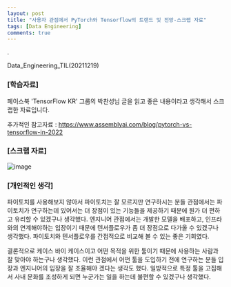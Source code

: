 ```yaml
---
layout: post
title: "사용자 관점에서 PyTorch와 Tensorflow의 트랜드 및 전망-스크랩 자료"
tags: [Data Engineering]
comments: true
---
```


.

Data_Engineering_TIL(20211219)

### [학습자료]

페이스북 'TensorFlow KR' 그룹의 박찬성님 글을 읽고 좋은 내용이라고 생각해서 스크랩한 자료입니다.

추가적인 참고자료 : https://www.assemblyai.com/blog/pytorch-vs-tensorflow-in-2022

### [스크랩 자료]

![image](https://user-images.githubusercontent.com/41605276/146663206-ed658136-da22-486b-91e9-e6abbd62e2a6.jpg)

### [개인적인 생각]

파이토치를 사용해보지 않아서 파이토치는 잘 모르지만 연구하시는 분들 관점에서는 파이토치가 연구하는데 있어서는 더 장점이 있는 기능들을 제공하기 때문에 뭔가 더 편하고 유리할 수 있겠구나 생각했다. 엔지니어 관점에서는 개발한 모델을 배포하고, 인프라와의 연계해야하는 입장이기 때문에 텐서플로우가 좀 더 장점으로 다가올 수 있겠구나 생각했다. 파이토치와 텐서플로우를 간접적으로 비교해 볼 수 있는 좋은 기회였다.

결론적으로 케이스 바이 케이스이고 어떤 목적을 위한 툴이기 때문에 사용하는 사람과 잘 맞아야 하는구나 생각했다. 이런 관점에서 어떤 툴을 도입하기 전에 연구하는 분들 입장과 엔지니어의 입장을 잘 조율해야 겠다는 생각도 했다. 일방적으로 특정 툴을 고집해서 사내 문화를 조성하게 되면 누군가는 일을 하는데 불편할 수 있겠구나 생각했다.
